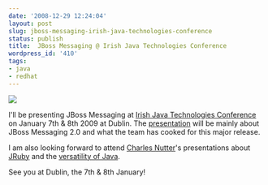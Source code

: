```yaml
---
date: '2008-12-29 12:24:04'
layout: post
slug: jboss-messaging-irish-java-technologies-conference
status: publish
title:  JBoss Messaging @ Irish Java Technologies Conference
wordpress_id: '410'
tags:
- java
- redhat
---
```


[![](http://ijtc.firstport.ie/site_media/images/footer.gif)](http://ijtc.firstport.ie/)

I'll be presenting JBoss Messaging at [Irish Java Technologies Conference][ijtc] on January 7th & 8th 2009 at Dublin.
The [presentation][jbm-talk] will be mainly about JBoss Messaging 2.0 and what the team has cooked for this major release.

I am also looking forward to attend [Charles Nutter][headius]'s presentations about [JRuby][jruby-talk] and the [versatility of Java][versatility-talk].

See you at Dublin, the 7th & 8th January!

[ijtc]: http://ijtc.firstport.ie/
[jbm-talk]:http://ijtc.firstport.ie/lecture/12/
[headius]: http://blog.headius.com/
[jruby-talk]: http://ijtc.firstport.ie/lecture/11/
[versatility-talk]:http://ijtc.firstport.ie/lecture/21/
